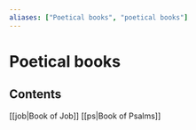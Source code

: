 ```yaml
---
aliases: ["Poetical books", "poetical books"]
---
```

# Poetical books
## Contents
[[job|Book of Job]]
[[ps|Book of Psalms]]
